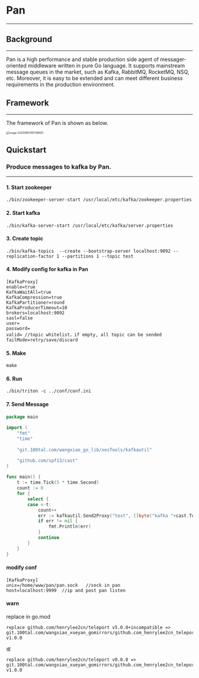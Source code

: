 # Pan
-----

## Background
-----
Pan is a high performance and stable production side agent of messager-oriented middleware written in pure Go language. It supports mainstream message queues in the market, such as Kafka, RabbitMQ, RocketMQ, NSQ, etc. Moreover, it is easy to be extended and can meet different business requirements in the production environment.

## Framework
------
The framework of Pan is shown as below.

<img src="https://github.com/hhtlxhhxy/pan/blob/master/img/framework.jpg" alt="image-20200803155136931" style="zoom:50%;" />

## Quickstart

### Produce messages to kafka by Pan.
-----

#### 1. Start zookeeper
```shell
./bin/zookeeper-server-start /usr/local/etc/kafka/zookeeper.properties
```
#### 2. Start kafka
```shell
./bin/kafka-server-start /usr/local/etc/kafka/server.properties
```
#### 3. Create topic
```shell
./bin/kafka-topics  --create --bootstrap-server localhost:9092 --replication-factor 1 --partitions 1 --topic test
```
#### 4. Modify config for kafka in Pan
```shell
[KafkaProxy]
enable=true
KafkaWaitAll=true
KafkaCompression=true
KafkaPartitioner=round
KafkaProducerTimeout=10
brokers=localhost:9092
sasl=false
user=
password=
valid= //topic whitelist，if empty, all topic can be sended
failMode=retry/save/discard

```
#### 5. Make
```shell
make
```
#### 6. Run
```shell
./bin/triton -c ../conf/conf.ini
```

#### 7. Send Message

```go
package main
 
import (
    "fmt"
    "time"
 
    "git.100tal.com/wangxiao_go_lib/xesTools/kafkautil"

    "github.com/spf13/cast"
)
 
func main() {
    t := time.Tick(5 * time.Second)
    count := 0
    for {
        select {
        case <-t:
            count++
            err := kafkautil.Send2Proxy("test", []byte("kafka "+cast.ToString(count)))
            if err != nil {
                fmt.Println(err)
            }
            continue
        }
    }
}
```
#### modify conf
```shell
[KafkaProxy]
unix=/home/www/pan/pan.sock   //sock in pan
host=localhost:9999  //ip and post pan listen
```

#### warn
replace in go.mod
```shell
replace github.com/henrylee2cn/teleport v5.0.0+incompatible => git.100tal.com/wangxiao_xueyan_gomirrors/github.com_henrylee2cn_teleport v1.0.0

或

replace github.com/henrylee2cn/teleport v0.0.0 => git.100tal.com/wangxiao_xueyan_gomirrors/github.com_henrylee2cn_teleport v1.0.0
```
